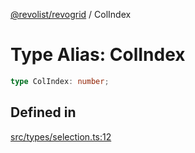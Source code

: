 [@revolist/revogrid](README.md) / ColIndex

# Type Alias: ColIndex

```ts
type ColIndex: number;
```

## Defined in

[src/types/selection.ts:12](https://github.com/revolist/revogrid/blob/47823c55f21dbab2ee19530dcd4c960a36eea0e4/src/types/selection.ts#L12)
